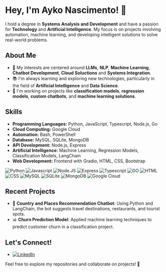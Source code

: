 # Hey, I'm Ayko Nascimento! 👋

I hold a degree in **Systems Analysis and Development** and have a passion for **Technology** and **Artificial Intelligence**. My focus is on projects involving automation, machine learning, and developing intelligent solutions to solve real-world problems.

## About Me
- 🎯 My interests are centered around **LLMs**, **NLP**, **Machine Learning**, **Chatbot Development**, **Cloud Soluctions** and **Systems Integration**.
- 📚 I'm always learning and exploring new technologies, particularly in the field of **Artificial Intelligence** and **Data Science**.
- 🤖 I'm working on projects like **classification models**, **regression models**, **custom chatbots**, and **machine learning solutions**.

## Skills
- **Programming Languages:** Python, JavaScript, Typescript, Node.js, Go
- **Cloud Computing:** Google Cloud
- **Automation:** Bash, PowerShell
- **Database:** MySQL, SQLite, MongoDB
- **API Development:** Node.js, Express
- **Artificial Intelligence:** Machine Learning, Regression Models, Classification Models, LangChain
- **Web Development:** Frontend with Gradio, HTML, CSS, Bootstrap

![Python](https://img.shields.io/badge/Python-3776AB?style=for-the-badge&logo=python&logoColor=white)
![Javascript](https://img.shields.io/badge/JavaScript-F7DF1E?style=for-the-badge&logo=javascript&logoColor=black)
![Node.JS](https://img.shields.io/badge/Node.js-43853D?style=for-the-badge&logo=node.js&logoColor=white)
![Express](https://img.shields.io/badge/Express.js-404D59?style=for-the-badge)
![Typescript](https://img.shields.io/badge/TypeScript-007ACC?style=for-the-badge&logo=typescript&logoColor=white)
![GO](https://img.shields.io/badge/Go-00ADD8?style=for-the-badge&logo=go&logoColor=white)
![HTML](https://img.shields.io/badge/HTML5-E34F26?style=for-the-badge&logo=html5&logoColor=white)
![CSS](https://img.shields.io/badge/CSS3-1572B6?style=for-the-badge&logo=css3&logoColor=white)
![MySQL](https://img.shields.io/badge/MySQL-00000F?style=for-the-badge&logo=mysql&logoColor=white)
![SQLite](https://img.shields.io/badge/SQLite-07405E?style=for-the-badge&logo=sqlite&logoColor=white)
![MongoDB](https://img.shields.io/badge/MongoDB-4EA94B?style=for-the-badge&logo=mongodb&logoColor=white)
![Google Cloud](https://img.shields.io/badge/Google_Cloud-4285F4?style=for-the-badge&logo=google-cloud&logoColor=white)

## Recent Projects
- 🤖 **Country and Places Recommendation Chatbot**: Using Python and LangChain, the bot suggests travel destinations, restaurants, and tourist spots.
- 📊 **Churn Prediction Model**: Applied machine learning techniques to predict customer churn in a classification project.

## Let's Connect!
- [![LinkedIn](https://img.shields.io/badge/LinkedIn-0077B5?style=for-the-badge&logo=linkedin&logoColor=white)](https://www.linkedin.com/in/ayko-sousa-do-nascimento)

Feel free to explore my repositories and collaborate on projects! 🚀
